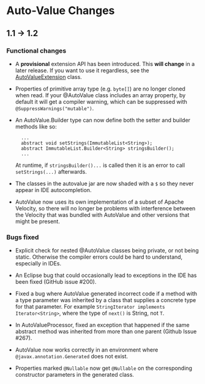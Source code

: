 # Auto-Value Changes

## 1.1 → 1.2

### Functional changes

  * A **provisional** extension API has been introduced. This **will change**
    in a later release. If you want to use it regardless, see the
    [AutoValueExtension] class.

  * Properties of primitive array type (e.g. `byte[]`) are no longer cloned
    when read. If your @AutoValue class includes an array property, by default
    it will get a compiler warning, which can be suppressed with
    `@SuppressWarnings("mutable")`.

  * An AutoValue.Builder type can now define both the setter and builder
    methods like so:
    
    ```
      ...
      abstract void setStrings(ImmutableList<String>);
      abstract ImmutableList.Builder<String> stringsBuilder();
      ...
    ```
    At runtime, if `stringsBuilder()...` is called then it is an error to call
    `setStrings(...)` afterwards.

  * The classes in the autovalue jar are now shaded with a `$` so they never
    appear in IDE autocompletion.

  * AutoValue now uses its own implementation of a subset of Apache Velocity,
    so there will no longer be problems with interference between the Velocity
    that was bundled with AutoValue and other versions that might be present.

### Bugs fixed

  * Explicit check for nested @AutoValue classes being private, or not being
    static. Otherwise the compiler errors could be hard to understand,
    especially in IDEs.

  * An Eclipse bug that could occasionally lead to exceptions in the IDE has
    been fixed (GitHub issue #200).

  * Fixed a bug where AutoValue generated incorrect code if a method with a
    type parameter was inherited by a class that supplies a concrete type for
    that parameter. For example `StringIterator implements Iterator<String>`,
    where the type of `next()` is String, not `T`.

  * In AutoValueProcessor, fixed an exception that happened if the same abstract
    method was inherited from more than one parent (Github Issue #267).

  * AutoValue now works correctly in an environment where
    `@javax.annotation.Generated` does not exist.

  * Properties marked `@Nullable` now get `@Nullable` on the corresponding
    constructor parameters in the generated class.

[AutoValueExtension]: src/main/java/com/google/auto/value/extension/AutoValueExtension.java

